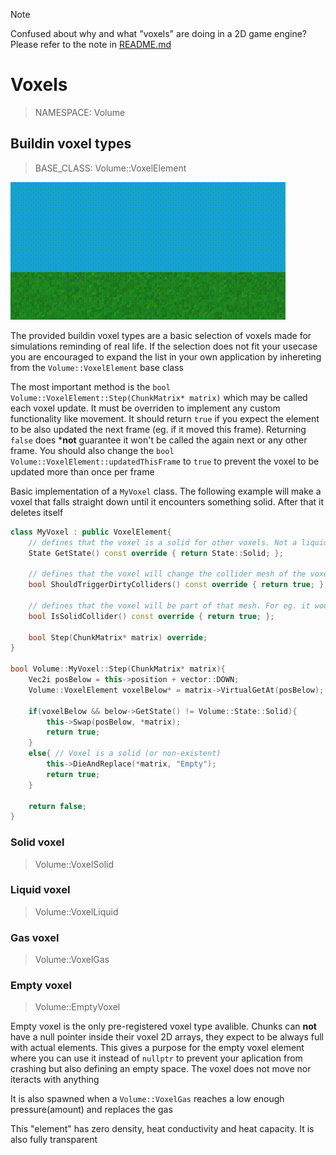 
[README]: README.md

> [!NOTE]  
> Confused about why and what "voxels" are doing in a 2D game engine? Please refer to the note in [README.md][README]

# Voxels

> NAMESPACE: Volume

## Buildin voxel types

> BASE_CLASS: Volume::VoxelElement

<img src="images/voxels.gif" alt="Voxels interacting" title="Showcase of the buildin voxel types interacting" width="440">

The provided buildin voxel types are a basic selection of voxels made for simulations reminding of real life. If the selection does not fit your usecase you are encouraged to expand the list in your own application by inhereting from the `Volume::VoxelElement` base class

The most important method is the `bool Volume::VoxelElement::Step(ChunkMatrix* matrix)` which may be called each voxel update. It must be overriden to implement any custom functionality like movement. It should return `true` if you expect the element to be also updated the next frame (eg. if it moved this frame). Returning `false` does ***not** guarantee it won't be called the again next or any other frame. You should also change the `bool Volume::VoxelElement::updatedThisFrame` to `true` to prevent the voxel to be updated more than once per frame

Basic implementation of a `MyVoxel` class. The following example will make a voxel that falls straight down until it encounters something solid. After that it deletes itself
```cpp
class MyVoxel : public VoxelElement{
    // defines that the voxel is a solid for other voxels. Not a liquid or gas
    State GetState() const override { return State::Solid; }; 

    // defines that the voxel will change the collider mesh of the voxel it is in for physics simulations when moved
    bool ShouldTriggerDirtyColliders() const override { return true; }; 

    // defines that the voxel will be part of that mesh. For eg. it wouldn't make sense to generate a solid mesh for liquids or gasses
    bool IsSolidCollider() const override { return true; };

	bool Step(ChunkMatrix* matrix) override;
}

bool Volume::MyVoxel::Step(ChunkMatrix* matrix){
    Vec2i posBelow = this->position + vector::DOWN;
    Volume::VoxelElement voxelBelow* = matrix->VirtualGetAt(posBelow);

    if(voxelBelow && below->GetState() != Volume::State::Solid){
        this->Swap(posBelow, *matrix);
        return true;
    }
    else{ // Voxel is a solid (or non-existent)
        this->DieAndReplace(*matrix, "Empty");
        return true;
    }

    return false;
}
```

### Solid voxel

> Volume::VoxelSolid

### Liquid voxel

> Volume::VoxelLiquid

### Gas voxel

> Volume::VoxelGas

### Empty voxel

> Volume::EmptyVoxel

Empty voxel is the only pre-registered voxel type avalible. Chunks can **not** have a null pointer inside their voxel 2D arrays, they expect to be always full with actual elements. This gives a purpose for the empty voxel element where you can use it instead of `nullptr` to prevent your aplication from crashing but also defining an empty space. The voxel does not move nor iteracts with anything

It is also spawned when a `Volume::VoxelGas` reaches a low enough pressure(amount) and replaces the gas

This "element" has zero density, heat conductivity and heat capacity. It is also fully transparent